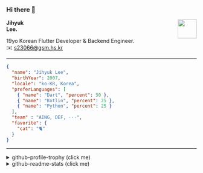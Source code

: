 ### Hi there 👋
<img src="https://github.githubassets.com/images/mona-loading-default.gif" width="50px" align="right">
</a>

**Jihyuk\
Lee.**

19yo Korean Flutter Developer & Backend Engineer.\
✉️ <s23066@gsm.hs.kr>

---

```json
{
  "name": "Jihyuk Lee",
  "birthYear": 2007,
  "locale": "ko-KR, Korea",
  "preferLanguages": [
    { "name": "Dart", "percent": 50 },
    { "name": "Kotlin", "percent": 25 },
    { "name": "Python", "percent": 25 }
  ],
  "team" : "AING, DEF, ···",
  "favorite": {
    "cat": "🐈"
  }
}
```
---
<details>
  <summary>github-profile-trophy (click me)</summary>
  
![](https://github-profile-trophy.vercel.app/?username=withJihyuk&row=1&column=8&theme=nord)
  
</details>
<details>
  <summary>github-readme-stats (click me)</summary>
  
<!--START_SECTION:waka-->
![Code Time](http://img.shields.io/badge/Code%20Time-774%20hrs%2042%20mins-blue)

![Lines of code](https://img.shields.io/badge/%EC%A0%80%EB%8A%94%20%EC%97%AC%ED%83%9C%EA%B9%8C%EC%A7%80%20-650.2%20thousand%20%EC%A4%84%EC%9D%98%20%EC%BD%94%EB%93%9C%EB%A5%BC%20%EC%9E%91%EC%84%B1%ED%96%88%EC%96%B4%EC%9A%94.-blue)

**저는 아침형 인간이에요. 🐤** 

```text
🌞 아침                     660 commits         █████░░░░░░░░░░░░░░░░░░░░   19.08 % 
🌆 낮　                     1162 commits        ████████░░░░░░░░░░░░░░░░░   33.58 % 
🌃 저녁                     1303 commits        █████████░░░░░░░░░░░░░░░░   37.66 % 
🌙 밤　                     335 commits         ██░░░░░░░░░░░░░░░░░░░░░░░   09.68 % 
```


📊 **저는 이번주를 이렇게 시간을 보냈어요.** 

```text
🕑︎ Timezone: Asia/Seoul

💬 프로그래밍 언어들: 
Dart                     7 hrs 28 mins       ██████████░░░░░░░░░░░░░░░   39.90 % 
Kotlin                   7 hrs 19 mins       ██████████░░░░░░░░░░░░░░░   39.08 % 
YAML                     1 hr 20 mins        ██░░░░░░░░░░░░░░░░░░░░░░░   07.15 % 
Python                   1 hr 1 min          █░░░░░░░░░░░░░░░░░░░░░░░░   05.50 % 
Groovy                   41 mins             █░░░░░░░░░░░░░░░░░░░░░░░░   03.70 % 

🔥 에디터들: 
VS Code                  10 hrs 56 mins      ███████████████░░░░░░░░░░   58.39 % 
IntelliJ IDEA            7 hrs 47 mins       ██████████░░░░░░░░░░░░░░░   41.61 % 

💻 운영 체제들: 
Mac                      18 hrs 44 mins      █████████████████████████   100.00 % 
```


 Last Updated on 23/03/2025 18:47:36 UTC
<!--END_SECTION:waka-->

</details>

</div>


